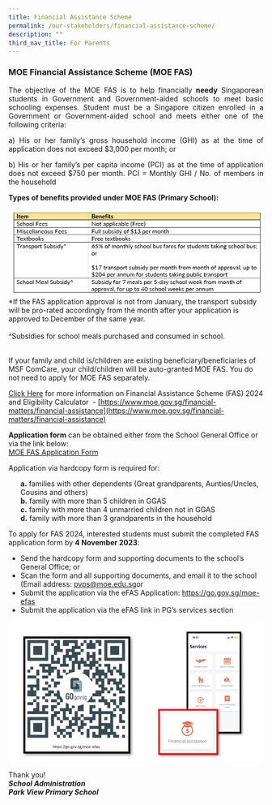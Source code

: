 ```yaml
---
title: Financial Assistance Scheme
permalink: /our-stakeholders/financial-assistance-scheme/
description: ""
third_nav_title: For Parents
---
```

### MOE Financial Assistance Scheme (MOE FAS)

<p align="justify">The objective of the MOE FAS is to help financially <b>needy</b>&nbsp;Singaporean students in Government and Government-aided schools to meet basic schooling expenses.
Student must be a Singapore citizen enrolled in a Government or Government-aided school and meets either one of the following criteria:</p>
<p align="justify">
a) His or her family’s gross household income (GHI) as at the time of application does not exceed&nbsp;$3,000&nbsp;per month; or</p>
<p align="justify">
b)&nbsp;His or her family’s per capita income (PCI) as at the time of application does not exceed&nbsp;$750&nbsp;per month. PCI = Monthly GHI / No. of members in the household</p>

<b>Types of benefits provided under MOE FAS (Primary School):</b>

<img src="/images/item%2002.png">
*If the FAS application approval is not from January, the transport subsidy will be pro-rated accordingly from the month after your application is approved to December of the same year. 
<br><br>^Subsidies for school meals purchased and consumed in school.<br><br>

If your family and child is/children are existing beneficiary/beneficiaries of MSF ComCare, your child/children will be auto-granted MOE FAS. You do not need to apply for MOE FAS separately.

<a href="/files/moe%20fas%20pamphlet.pdf">Click Here</a> for more information on Financial Assistance Scheme (FAS) 2024
and Eligibility Calculator&nbsp; \- [https://www.moe.gov.sg/financial-matters/financial-assistance](https://www.moe.gov.sg/financial-matters/financial-assistance)

<b>Application form</b>&nbsp;can be obtained either from the School General Office or via the link below:<br><a href="/files/2024%20moe%20fas%20application%20form.pdf">MOE FAS Application Form</a><br>

Application via hardcopy form is required for:<br>

<ul>
<b> a.</b> families with other dependents (Great grandparents, Aunties/Uncles, Cousins and others)<br>
<b> b.</b> family with more than 5 children in GGAS<br>
<b> c.</b> family with more than 4 unmarried children not in GGAS<br>
<b> d.</b> family with more than 3 grandparents in the household
</ul> 

To apply for FAS 2024, interested students must submit the completed FAS application form by&nbsp;<b>4 November 2023</b>: 

<ul>	
<li>Send the hardcopy form and supporting documents to the school’s General Office; or</li>
<li>Scan the form and all supporting documents, and email it to the school (Email address:&nbsp;<a href="pvps@moe.edu.sg">pvps@moe.edu.sg</a>or</li>
<li>Submit the application via the eFAS Application:&nbsp;<a href="https://go.gov.sg/moe-efas">https://go.gov.sg/moe-efas</a></li>
<li> Submit the application via the eFAS link in PG’s services section</li></ul>

<img src="/images/annotation%202023-10-20%20135330%20photo.png">  


Thank you!<br>
<b><i>School Administration<br>Park View Primary School</i></b>